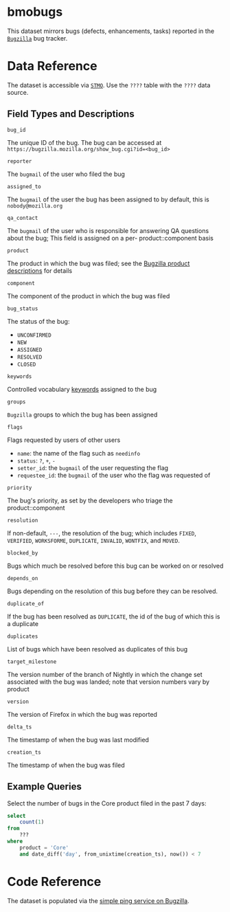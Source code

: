 # bmobugs

This dataset mirrors bugs (defects, enhancements, tasks) reported in the 
[`Bugzilla`](https://bugzilla.mozilla.org/mozilla-central/) bug tracker.

# Data Reference

The dataset is accessible via [`STMO`](https://sql.telemetry.mozilla.org).
Use the `????` table with the `????` data source.

## Field Types and Descriptions

`bug_id`

  The unique ID of the bug. The bug can be accessed at
  `https://bugzilla.mozilla.org/show_bug.cgi?id=<bug_id>`

`reporter`

  The `bugmail` of the user who filed the bug

`assigned_to`

  The `bugmail` of the user the bug has been assigned to
  by default, this is `nobody@mozilla.org`

`qa_contact`

  The `bugmail` of the user who is responsible for answering 
  QA questions about the bug; This field is assigned on a per-
  product::component basis

`product`

  The product in which the bug was filed; see the 
  [Bugzilla product descriptions](https://bugzilla.mozilla.org/describecomponents.cgi)
  for details

`component`

  The component of the product in which the bug was filed

`bug_status`

  The status of the bug:
  * `UNCONFIRMED`
  * `NEW`
  * `ASSIGNED`
  * `RESOLVED`
  * `CLOSED`

`keywords`

  Controlled vocabulary [keywords](https://bugzilla.mozilla.org/describekeywords.cgi)
  assigned to the bug

`groups`

  `Bugzilla` groups to which the bug has been assigned

`flags`

  Flags requested by users of other users

  * `name`: the name of the flag such as `needinfo`
  * `status`: `?`, `+`, `-`
  * `setter_id`: the `bugmail` of the user requesting the flag
  * `requestee_id`: the `bugmail` of the user who the flag was requested of

`priority`

  The bug's priority, as set by the developers who triage the product::component

`resolution`

  If non-default, `---`, the resolution of the bug; which includes `FIXED`, `VERIFIED`, 
  `WORKSFORME`, `DUPLICATE`, `INVALID`, `WONTFIX`, and `MOVED`.

`blocked_by`

  Bugs which much be resolved before this bug can be worked on
  or resolved

`depends_on`

  Bugs depending on the resolution of this bug before they can be resolved. 

`duplicate_of`

  If the bug has been resolved as `DUPLICATE`, the id of the bug of which 
  this is a duplicate

`duplicates`

  List of bugs which have been resolved as duplicates of this bug

`target_milestone`

  The version number of the branch of Nightly in which the change
  set associated with the bug was landed; note that version 
  numbers vary by product

`version`

  The version of Firefox in which the bug was reported

`delta_ts`

  The timestamp of when the bug was last modified

`creation_ts`

  The timestamp of when the bug was filed

## Example Queries

Select the number of bugs in the Core product filed
in the past 7 days:

```sql
select
    count(1)
from
    ???
where
    product = 'Core'
    and date_diff('day', from_unixtime(creation_ts), now()) < 7
```

# Code Reference

The dataset is populated via the 
[simple ping service on Bugzilla](https://github.com/mozilla-bteam/bmo/blob/master/Bugzilla/Report/Ping/Simple.pm).
